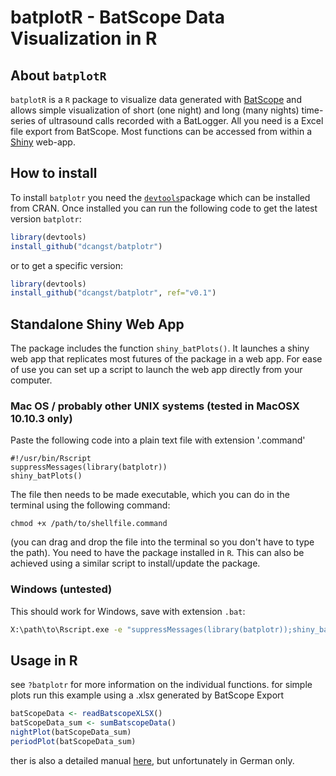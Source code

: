 # batplotR - BatScope Data Visualization in R

## About `batplotR`

`batplotR` is a `R` package to visualize data generated with [BatScope](http://www.wsl.ch/dienstleistungen/produkte/software/batscope/index_DE) and allows simple visualization of short (one night) and long (many nights) time-series of ultrasound calls recorded with a BatLogger. All you need is a Excel file export from BatScope. Most functions can be accessed from within a [Shiny](http://shiny.rstudio.com) web-app.

## How to install

To install `batplotr` you need the [`devtools`](https://github.com/hadley/devtools)package which can be installed from CRAN. Once installed you can run the following code to get the latest version `batplotr`:

```r
library(devtools)
install_github("dcangst/batplotr")
```

or to get a specific version:

```r
library(devtools)
install_github("dcangst/batplotr", ref="v0.1")
```

## Standalone Shiny Web App

The package includes the function `shiny_batPlots()`. It launches a shiny web app that replicates most futures of the package in a web app. For ease of use you can set up a script to launch the web app directly from your computer.

### Mac OS / probably other UNIX systems (tested in MacOSX 10.10.3 only)
Paste the following code into a plain text file with extension '.command'
```shell
#!/usr/bin/Rscript
suppressMessages(library(batplotr))
shiny_batPlots()
```
The file then needs to be made executable, which you can do in the terminal using the following command:
```
chmod +x /path/to/shellfile.command
```
(you can drag and drop the file into the terminal so you don't have to type the path).
You need to have the package installed in `R`. This can also be achieved using a similar script to install/update the package.

### Windows (untested)
This should work for Windows, save with extension `.bat`:
```bat
X:\path\to\Rscript.exe -e "suppressMessages(library(batplotr));shiny_batPlots()"
```

## Usage in R

see `?batplotr` for more information on the individual functions. for simple plots run this example using a .xlsx generated by BatScope Export

```r
batScopeData <- readBatscopeXLSX()
batScopeData_sum <- sumBatscopeData()
nightPlot(batScopeData_sum)
periodPlot(batScopeData_sum)
```

ther is also a detailed manual [here](http://dcangst.github.io/batplotr/batplotr_anleitung.html), but unfortunately in German only.



